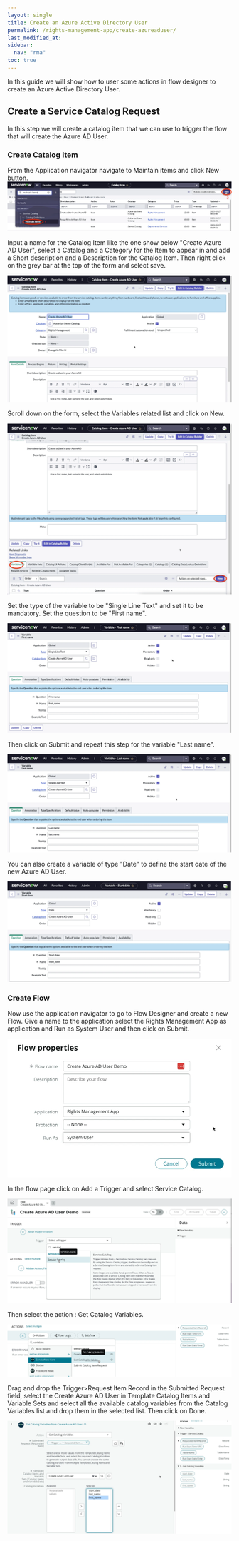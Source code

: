 ```yaml
---
layout: single
title: Create an Azure Active Directory User
permalink: /rights-management-app/create-azureaduser/
last_modified_at: 
sidebar:
  nav: "rma"
toc: true
---
```


In this guide we will show how to user some actions in flow designer to create an Azure Active Directory User.

## Create a Service Catalog Request
In this step we will create a catalog item that we can use to trigger the flow that will create the Azure AD User.

### Create Catalog Item 
From the Application navigator navigate to Maintain items and click New button.
![Maintain Item](/assets/images/maintainitem.webp)

Input a name for the Catalog Item like the one show below "Create Azure AD User", select a Catalog and a Category for the Item to appear in and add a Short description and a Description for the Catalog Item. Then right click on the grey bar at the top of the form and select save.

![Catalog item](/assets/images/catalogitemcreateaaduser.webp)

Scroll down on the form, select the Variables related list and click on New. 

![Variables](/assets/images/variablesrl.webp)

Set the type of the variable to be "Single Line Text" and set it to be mandatory. Set the question to be "First name".

![First name](/assets/images/username.webp)
 
 Then click on Submit and repeat this step for the variable "Last name".

 ![Last name](/assets/images/lastname.webp)

You can also create a variable of type "Date" to define the start date of the new Azure AD User.

![Last name](/assets/images/startdate.webp)

### Create Flow

Now use the application navigator to go to Flow Designer and create a new Flow. Give a name to the application select the Rights Management App as application and Run as System User and then click on Submit.

![Flow](/assets/images/flow.webp)

In the flow page click on Add a Trigger and select Service Catalog.

![Trigger](/assets/images/triggerservicecat.webp)

Then select the action : Get Catalog Variables.

![Get catalog variables](/assets/images/getcatalogvar.webp)

Drag and drop the Trigger>Request Item Record in the Submitted Request field, select the Create Azure AD User in Template Catalog Items and Variable Sets and select all the available catalog variables from the Catalog Variables list and drop them in the selected list. Then click on Done.

![Get catalog variables](/assets/images/variablescatalog.webp)
